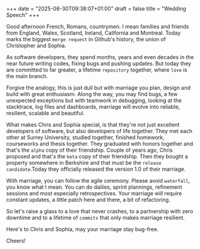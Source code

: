 +++
date = "2025-08-30T09:38:07+01:00"
draft = false
title = "Wedding Speech"
+++

Good afternoon French, Romans, countrymen. I mean families and friends from England, Wales, Scotland, Ireland, California and Montreal. Today marks the biggest `merge request` in Github's history, the union of Christopher and Sophia.

As software developers, they spend months, years and even decades in the near future writing codes, fixing bugs and pushing updates. But today they are committed to far greater, a lifetime `repository` together, where `love` is the main branch.

Forgive the analogy, this is just dull but with marriage you plan, design and build with great enthusiasm. Along the way, you may find bugs, a few unexpected exceptions but with teamwork in debugging, looking at the stacktrace, log files and dashboards, marriage will evolve into reliable, resilient, scalable and beautiful.

What makes Chris and Sophia special, is that they're not just excellent developers of software, but also developers of life together. They met each other at Surrey University, studied together, finished homework, courseworks and thesis together. They graduated with honors together and that's the `alpha` copy of their friendship. Couple of years ago, Chris proposed and that's the `beta` copy of their friendship. Then they bought a property somewhere in Berkshire and that must be the `release candidate`.Today they officially released the version 1.0 of their marriage.

With marriage, you can follow the agile ceremony. Please avoid `waterfall`, you know what I mean. You can do dailies, sprint plannings, refinement sessions and most especially retrospectives. Your marriage will require constant updates, a little patch here and there, a bit of refactoring.

So let's raise a glass to a love that never crashes, to a partnership with zero downtime and to a lifetime of `commits` that only makes marriage resilient.

Here's to Chris and Sophia, may your marriage stay bug-free.

Cheers!
